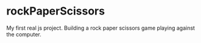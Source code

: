 # rockPaperScissors
My first real js project.
Building a rock paper scissors game playing against the computer.
